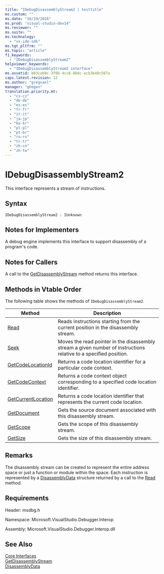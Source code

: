```yaml
---
title: "IDebugDisassemblyStream2 | testtitle"
ms.custom: ""
ms.date: "10/19/2016"
ms.prod: "visual-studio-dev14"
ms.reviewer: ""
ms.suite: ""
ms.technology: 
  - "vs-ide-sdk"
ms.tgt_pltfrm: ""
ms.topic: "article"
f1_keywords: 
  - "IDebugDisassemblyStream2"
helpviewer_keywords: 
  - "IDebugDisassemblyStream2 interface"
ms.assetid: b03cab0c-3f0b-4cc6-88dc-acb3b48c567a
caps.latest.revision: 12
ms.author: "gregvanl"
manager: "ghogen"
translation.priority.mt: 
  - "cs-cz"
  - "de-de"
  - "es-es"
  - "fr-fr"
  - "it-it"
  - "ja-jp"
  - "ko-kr"
  - "pl-pl"
  - "pt-br"
  - "ru-ru"
  - "tr-tr"
  - "zh-cn"
  - "zh-tw"
---
```

# IDebugDisassemblyStream2
This interface represents a stream of instructions.  
  
## Syntax  
  
```  
IDebugDisassemblyStream2 : IUnknown  
```  
  
## Notes for Implementers  
 A debug engine implements this interface to support disassembly of a program's code.  
  
## Notes for Callers  
 A call to the [GetDisassemblyStream](../extensibility-debugger-reference/idebugprogram2--getdisassemblystream.md) method returns this interface.  
  
## Methods in Vtable Order  
 The following table shows the methods of `IDebugDisassemblyStream2`.  
  
|Method|Description|  
|------------|-----------------|  
|[Read](../extensibility-debugger-reference/idebugdisassemblystream2--read.md)|Reads instructions starting from the current position in the disassembly stream.|  
|[Seek](../extensibility-debugger-reference/idebugdisassemblystream2--seek.md)|Moves the read pointer in the disassembly stream a given number of instructions relative to a specified position.|  
|[GetCodeLocationId](../extensibility-debugger-reference/idebugdisassemblystream2--getcodelocationid.md)|Returns a code location identifier for a particular code context.|  
|[GetCodeContext](../extensibility-debugger-reference/idebugdisassemblystream2--getcodecontext.md)|Returns a code context object corresponding to a specified code location identifier.|  
|[GetCurrentLocation](../extensibility-debugger-reference/idebugdisassemblystream2--getcurrentlocation.md)|Returns a code location identifier that represents the current code location.|  
|[GetDocument](../extensibility-debugger-reference/idebugdisassemblystream2--getdocument.md)|Gets the source document associated with this disassembly stream.|  
|[GetScope](../extensibility-debugger-reference/idebugdisassemblystream2--getscope.md)|Gets the scope of this disassembly stream.|  
|[GetSize](../extensibility-debugger-reference/idebugdisassemblystream2--getsize.md)|Gets the size of this disassembly stream.|  
  
## Remarks  
 The disassembly stream can be created to represent the entire address space or just a function or module within the space. Each instruction is represented by a [DisassemblyData](../extensibility-debugger-reference/disassemblydata.md) structure returned by a call to the [Read](../extensibility-debugger-reference/idebugdisassemblystream2--read.md) method.  
  
## Requirements  
 Header: msdbg.h  
  
 Namespace: Microsoft.VisualStudio.Debugger.Interop  
  
 Assembly: Microsoft.VisualStudio.Debugger.Interop.dll  
  
## See Also  
 [Core Interfaces](../extensibility-debugger-reference/core-interfaces.md)   
 [GetDisassemblyStream](../extensibility-debugger-reference/idebugprogram2--getdisassemblystream.md)   
 [DisassemblyData](../extensibility-debugger-reference/disassemblydata.md)